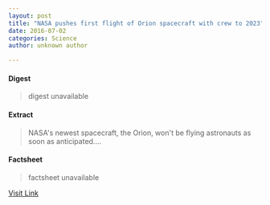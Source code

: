 ```yaml
---
layout: post
title: "NASA pushes first flight of Orion spacecraft with crew to 2023"
date: 2016-07-02
categories: Science
author: unknown author

---
```



#### Digest
>digest unavailable

#### Extract
>NASA's newest spacecraft, the Orion, won't be flying astronauts as soon as anticipated....

#### Factsheet
>factsheet unavailable

[Visit Link](http://phys.org/news/2015-09-nasa-flight-orion-spacecraft-crew.html)


